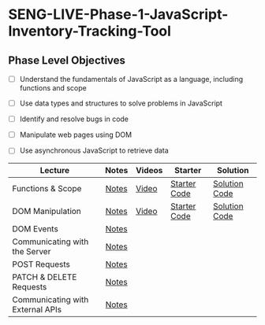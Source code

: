 # SENG-LIVE-Phase-1-JavaScript-Inventory-Tracking-Tool
## Phase Level Objectives
- [ ] Understand the fundamentals of JavaScript as a language, including functions and scope
- [ ] Use data types and structures to solve problems in JavaScript
- [ ] Identify and resolve bugs in code
- [ ] Manipulate web pages using DOM
- [ ] Use asynchronous JavaScript to retrieve data


| Lecture                          	| Notes 	| Videos 	| Starter 	| Solution 	|
|----------------------------------	|:-----:	|--------	|---------	|----------	|
| Functions & Scope                	|   [Notes](https://docs.google.com/document/d/1k2mzwZyeKMIZ-lUqcdSLvcQKSAlzySiB0Gx0rjbV__Q/edit#heading=h.d5oaq7ks4u08https://docs.google.com/document/d/1k2mzwZyeKMIZ-lUqcdSLvcQKSAlzySiB0Gx0rjbV__Q/edit#heading=h.d5oaq7ks4u08)    	|    [Video](https://vimeo.com/780530984)    	|     [Starter Code](https://github.com/learn-co-students/SENG-LIVE-121222-Phase-1-JS/tree/main/01_Functions_%26_Scope)    	|      [Solution Code](https://github.com/learn-co-students/SENG-LIVE-121222-Phase-1-JS/commit/78cdedf55696436dc6a4a21e46846f057266fcf7)    	|
| DOM Manipulation                 	|    [Notes](https://docs.google.com/document/d/1k2mzwZyeKMIZ-lUqcdSLvcQKSAlzySiB0Gx0rjbV__Q/edit#heading=h.8ri6onkucacc)   	|    [Video](https://vimeo.com/778278422)    	|     [Starter Code](https://github.com/learn-co-students/SENG-LIVE-121222-Phase-1-JS/tree/main/02_DOM_Manipulation)    	|     [Solution Code](https://github.com/learn-co-students/SENG-LIVE-121222-Phase-1-JS/commit/ca65387cf967852a2c437912d7c5ae1608a34130)     	|
| DOM Events                       	|    [Notes](https://docs.google.com/document/d/1k2mzwZyeKMIZ-lUqcdSLvcQKSAlzySiB0Gx0rjbV__Q/edit#heading=h.73eosy5rjnty)   	|        	|         	|          	|
| Communicating with the Server    	|    [Notes](https://docs.google.com/document/d/1k2mzwZyeKMIZ-lUqcdSLvcQKSAlzySiB0Gx0rjbV__Q/edit#heading=h.p27zzwnkzvqd)   	|        	|         	|          	|
| POST Requests                    	|    [Notes](https://docs.google.com/document/d/1k2mzwZyeKMIZ-lUqcdSLvcQKSAlzySiB0Gx0rjbV__Q/edit#heading=h.46h3lncuuy9k)   	|        	|         	|          	|
| PATCH & DELETE Requests          	|    [Notes](https://docs.google.com/document/d/1k2mzwZyeKMIZ-lUqcdSLvcQKSAlzySiB0Gx0rjbV__Q/edit#heading=h.p1ulseiudtul)   	|        	|         	|          	|
| Communicating with External APIs 	|    [Notes](https://docs.google.com/document/d/1k2mzwZyeKMIZ-lUqcdSLvcQKSAlzySiB0Gx0rjbV__Q/edit#heading=h.77hixjtrcsyn)   	|        	|         	|          	|